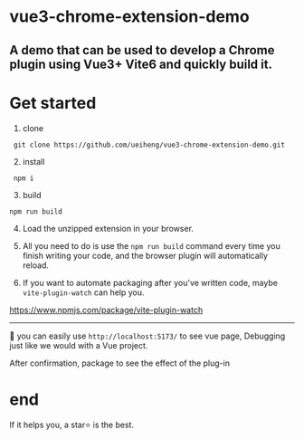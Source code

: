 # vue3-chrome-extension-demo


##  A demo that can be used to develop a Chrome plugin using Vue3+ Vite6 and quickly build it.
  

# Get started 

1. clone
```
 git clone https://github.com/ueiheng/vue3-chrome-extension-demo.git
```

2. install
```
 npm i
```

3. build
```
npm run build
```

4. Load the unzipped extension in your browser.

5. All you need to do is use the `npm run build` command every time you finish writing your code, and the browser plugin will automatically reload. 

6. If you want to automate packaging after you've written code, maybe `vite-plugin-watch` can help you.

https://www.npmjs.com/package/vite-plugin-watch

---

  🚀 you can easily use `http://localhost:5173/` to see vue page, Debugging just like we would with a Vue project.


  After confirmation, package to see the effect of the plug-in


# end
 If it helps you, a star⭐ is the best.
